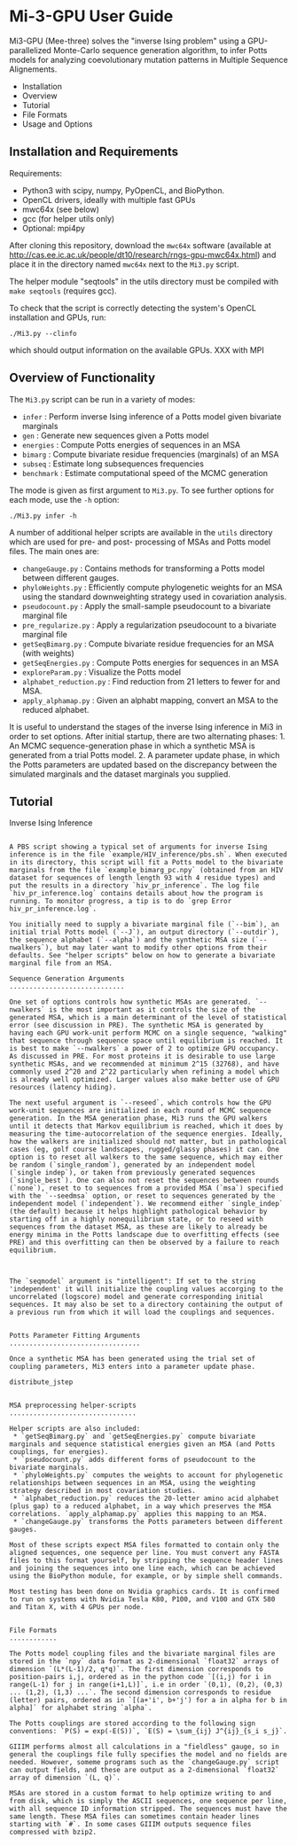 
Mi-3-GPU User Guide
===================

Mi3-GPU (Mee-three) solves the "inverse Ising problem" using a GPU-parallelized Monte-Carlo sequence generation algorithm, to infer Potts models for analyzing coevolutionary mutation patterns in Multiple Sequence Alignements.

 * Installation
 * Overview
 * Tutorial
 * File Formats
 * Usage and Options

Installation and Requirements
-----------------------------

Requirements: 

 * Python3 with scipy, numpy, PyOpenCL, and BioPython. 
 * OpenCL drivers, ideally with multiple fast GPUs
 * mwc64x (see below)
 * gcc (for helper utils only)
 * Optional: mpi4py

After cloning this repository, download the `mwc64x` software (available at http://cas.ee.ic.ac.uk/people/dt10/research/rngs-gpu-mwc64x.html) and place it in the directory named `mwc64x` next to the `Mi3.py` script.

The helper module "seqtools" in the utils directory must be compiled with `make seqtools` (requires gcc). 

To check that the script is correctly detecting the system's OpenCL installation and GPUs, run:

    ./Mi3.py --clinfo

which should output information on the available GPUs. XXX with MPI

Overview of Functionality
-------------------------

The `Mi3.py` script can be run in a variety of modes:

 * `infer` : Perform inverse Ising inference of a Potts model given bivariate marginals
 * `gen` : Generate new sequences given a Potts model
 * `energies` : Compute Potts energies of sequences in an MSA
 * `bimarg` : Compute bivariate residue frequencies (marginals) of an MSA
 * `subseq` : Estimate long subsequences frequencies
 * `benchmark` : Estimate computational speed of the MCMC generation

The mode is given as first argument to `Mi3.py`. To see further options for each mode, use the `-h` option:

    ./Mi3.py infer -h

A number of additional helper scripts are available in the `utils` directory
which are used for pre- and post- processing of MSAs and Potts model files.
The main ones are:

 * `changeGauge.py` : Contains methods for transforming a Potts model between different gauges.
 * `phyloWeights.py` : Efficiently compute phylogenetic weights for an MSA using the standard downweighting strategy used in covariation analysis.
 * `pseudocount.py` : Apply the small-sample pseudocount to a bivariate marginal file
 * `pre_regularize.py` : Apply a regularization pseudocount to a bivariate marginal file
 * `getSeqBimarg.py` : Compute bivariate residue frequencies for an MSA (with weights)
 * `getSeqEnergies.py` : Compute Potts energies for sequences in an MSA
 * `exploreParam.py` : Visualize the Potts model
 * `alphabet_reduction.py` : Find reduction from 21 letters to fewer for and MSA.
 * `apply_alphamap.py` : Given an alphabt mapping, convert an MSA to the reduced alphabet.

It is useful to understand the stages of the inverse Ising inference in Mi3 in order to set options. After initial startup, there are two alternating phases: 1. An MCMC sequence-generation phase in which a synthetic MSA is generated from a trial Potts model. 2. A parameter update phase, in which the Potts parameters are updated based on the discrepancy between the simulated marginals and the dataset marginals you supplied.

Tutorial
--------

Inverse Ising Inference
~~~~~~~~~~~~~~~~~~~~~~~

A PBS script showing a typical set of arguments for inverse Ising inference is in the file `example/HIV_inference/pbs.sh`. When executed in its directory, this script will fit a Potts model to the bivariate marginals from the file `example_bimarg_pc.npy` (obtained from an HIV dataset for sequences of length length 93 with 4 residue types) and put the results in a directory `hiv_pr_inference`. The log file `hiv_pr_inference.log` contains details about how the program is running. To monitor progress, a tip is to do `grep Error hiv_pr_inference.log`.

You initially need to supply a bivariate marginal file (`--bim`), an initial trial Potts model (`--J`), an output directory (`--outdir`), the sequence alphabet (`--alpha`) and the synthetic MSA size (`--nwalkers`), but may later want to modify other options from their defaults. See "helper scripts" below on how to generate a bivariate marginal file from an MSA.

Sequence Generation Arguments
.............................

One set of options controls how synthetic MSAs are generated. `--nwalkers` is the most important as it controls the size of the generated MSA, which is a main determinant of the level of statistical error (see discussion in PRE). The synthetic MSA is generated by having each GPU work-unit perform MCMC on a single sequence, "walking" that sequence through sequence space until equilibrium is reached. It is best to make `--nwalkers` a power of 2 to optimize GPU occupancy. As discussed in PRE. For most proteins it is desirable to use large synthetic MSAs, and we recommended at minimum 2^15 (32768), and have commonly used 2^20 and 2^22 particularly when refining a model which is already well optimized. Larger values also make better use of GPU resources (latency hiding).

The next useful argument is `--reseed`, which controls how the GPU work-unit sequences are initialized in each round of MCMC sequence generation. In the MSA generation phase, Mi3 runs the GPU walkers until it detects that Markov equilibrium is reached, which it does by measuring the time-autocorrelation of the sequence energies. Ideally, how the walkers are initialized should not matter, but in pathological cases (eg, golf course landscapes, rugged/glassy phases) it can. One option is to reset all walkers to the same sequence, which may either be random (`single_random`), generated by an independent model (`single indep`), or taken from previously generated sequences (`single_best`). One can also not reset the sequences between rounds (`none`), reset to to sequences from a provided MSA (`msa`) specified with the `--seedmsa` option, or reset to sequences generated by the independent model (`independent`). We recommend either `single_indep` (the default) because it helps highlight pathological behavior by starting off in a highly nonequilibrium state, or to reseed with sequences from the dataset MSA, as these are likely to already be energy minima in the Potts landscape due to overfitting effects (see PRE) and this overfitting can then be observed by a failure to reach equilibrium.



The `seqmodel` argument is "intelligent": If set to the string 'independent' it will initialize the coupling values accorging to the uncorrelated (logscore) model and generate corresponding initial sequences. It may also be set to a directory containing the output of a previous run from which it will load the couplings and sequences. 


Potts Parameter Fitting Arguments
.................................

Once a synthetic MSA has been generated using the trial set of coupling parameters, Mi3 enters into a parameter update phase. 

distribute_jstep


MSA preprocessing helper-scripts
................................

Helper scripts are also included: 
 * `getSeqBimarg.py` and `getSeqEnergies.py` compute bivariate marginals and sequence statistical energies given an MSA (and Potts couplings, for energies).
 * `pseudocount.py` adds different forms of pseudocount to the bivariate marginals.
 * `phyloWeights.py` computes the weights to account for phylogenetic relationships between sequences in an MSA, using the weighting strategy described in most covariation studies.
 * `alphabet_reduction.py` reduces the 20-letter amino acid alphabet (plus gap) to a reduced alphabet, in a way which preserves the MSA correlations. `apply_alphamap.py` applies this mapping to an MSA.
 * `changeGauge.py` transforms the Potts parameters between different gauges.

Most of these scripts expect MSA files formatted to contain only the aligned sequences, one sequence per line. You must convert any FASTA files to this format yourself, by stripping the sequence header lines and joining the sequences into one line each, which can be achieved using the BioPython module, for example, or by simple shell commands. 

Most testing has been done on Nvidia graphics cards. It is confirmed to run on systems with Nvidia Tesla K80, P100, and V100 and GTX 580 and Titan X, with 4 GPUs per node.


File Formats
............

The Potts model coupling files and the bivariate marginal files are stored in the `npy` data format as 2-dimensional `float32` arrays of dimension `(L*(L-1)/2, q*q)`. The first dimension corresponds to position-pairs i,j, ordered as in the python code `[(i,j) for i in range(L-1) for j in range(i+1,L)]`, i.e in order `(0,1), (0,2), (0,3) ... (1,2), (1,3) ...`. The second dimension corresponds to residue (letter) pairs, ordered as in `[(a+'i', b+'j') for a in alpha for b in alpha]` for alphabet string `alpha`.

The Potts couplings are stored according to the following sign conventions: `P(S) = exp(-E(S))`, `E(S) = \sum_{ij} J^{ij}_{s_i s_j}`.

GIIIM performs almost all calculations in a "fieldless" gauge, so in general the couplings file fully specifies the model and no fields are needed. However, someme programs such as the `changeGauge.py` script can output fields, and these are output as a 2-dimensional `float32` array of dimension `(L, q)`.

MSAs are stored in a custom format to help optimize writing to and from disk, which is simply the ASCII sequences, one sequence per line, with all sequence ID information stripped. The sequences must have the same length. These MSA files can sometimes contain header lines starting with `#`. In some cases GIIIM outputs sequence files compressed with bzip2.
